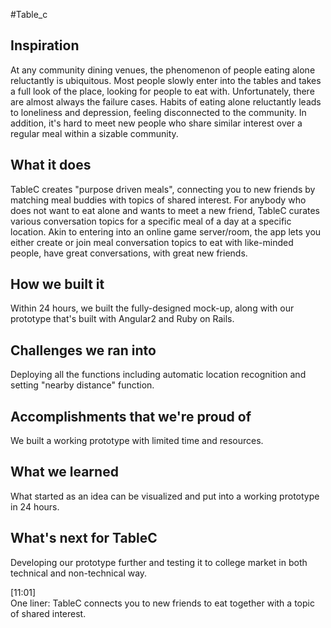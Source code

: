 #Table_c

## Inspiration
At any community dining venues, the phenomenon of people eating alone reluctantly is ubiquitous. Most people slowly enter into the tables and takes a full look of the place, looking for people to eat with. Unfortunately, there are almost always the failure cases. Habits of eating alone reluctantly leads to loneliness and depression, feeling disconnected to the community. In addition, it's hard to meet new people who share similar interest over a regular meal within a sizable community.

## What it does
TableC creates "purpose driven meals", connecting you to new friends by matching meal buddies with topics of shared interest. For anybody who does not want to eat alone and wants to meet a new friend, TableC curates various conversation topics for a specific meal of a day at a specific location. Akin to entering into an online game server/room, the app lets you either create or join meal conversation topics to eat with like-minded people, have great conversations, with great new friends.

## How we built it
Within 24 hours, we built the fully-designed mock-up, along with our prototype that's built with Angular2 and Ruby on Rails.

## Challenges we ran into
Deploying all the functions including automatic location recognition and setting "nearby distance" function.

## Accomplishments that we're proud of
We built a working prototype with limited time and resources.

## What we learned
What started as an idea can be visualized and put into a working prototype in 24 hours.

## What's next for TableC
Developing our prototype further and testing it to college market in both technical and non-technical way.

[11:01]  
One liner:
TableC connects you to new friends to eat together with a topic of shared interest.